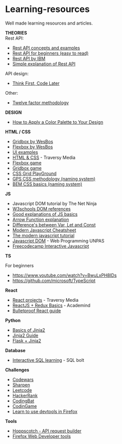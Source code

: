 # Learning-resources

Well made learning resources and articles.

**THEORIES**  
Rest API: 
- [Rest API concepts and examples](https://www.youtube.com/watch?v=7YcW25PHnAA)
- [Rest API for beginners (easy to read)](https://mlsdev.com/blog/81-a-beginner-s-tutorial-for-understanding-restful-api)
- [Rest API by IBM](https://www.ibm.com/cloud/learn/rest-apis)
- [Simple explanation of Rest API](https://medium.com/extend/what-is-rest-a-simple-explanation-for-beginners-part-1-introduction-b4a072f8740f)

API design:
- [Think First, Code Later](https://blog.cheesecakelabs.com/blog/api-design-think-first-code-later/)

Other:
- [Twelve factor methodology](https://12factor.net/)

**DESIGN**
- [How to Apply a Color Palette to Your Design](https://www.youtube.com/watch?v=eXcKOqviLE0)

**HTML / CSS**

-   [Gridbox by WesBos](https://cssgrid.io/)
-   [Flexbox by WesBos](https://flexbox.io/)
-   [UI examples](https://codepen.io/nicolaspavlotsky/pen/ZJPXgy)
-   [HTML & CSS](https://www.youtube.com/watch?v=UB1O30fR-EE&list=PLillGF-RfqbZTASqIqdvm1R5mLrQq79CU) - Traversy Media
-   [Flexbox game](https://flexboxfroggy.com/)
-   [Gridbox game](https://cssgridgarden.com/)
-   [CSS Grid PlayGround](https://mozilladevelopers.github.io/playground/css-grid/)
-   [GPS CSS methodology (naming system)](https://github.com/jescalan/gps)
-   [BEM CSS basics (naming system)](https://www.smashingmagazine.com/2018/06/bem-for-beginners/#the-basics-of-bem)

**JS**

-   Javascript DOM tutorial by The Net Ninja
-   [W3schools DOM references](https://www.w3schools.com/jsref/dom_obj_event.asp)
-   [Good explanations of JS basics](https://www.youtube.com/watch?v=oxoFVqetl1E)
-   [Arrow Function explanation](https://stackoverflow.com/a/24900924)
-   [Difference's between Var, Let and Const](https://dzone.com/articles/javascript-difference-between-var-let-and-const-ke)
-   [Modern Javascript Cheatsheet](https://github.com/mbeaudru/modern-js-cheatsheet)
-   [The modern javascript tutorial](https://javascript.info/)
-   [Javascript DOM](https://www.youtube.com/playlist?list=PLFIM0718LjIWB3YRoQbQh82ZewAGtE2-3) - Web Programming UNPAS
-   [Freecodecamp Interactive Javascript](https://www.freecodecamp.org/learn/javascript-algorithms-and-data-structures/basic-javascript/)

**TS**

   For beginners
-   https://www.youtube.com/watch?v=BwuLxPH8IDs
-   https://github.com/microsoft/TypeScript

  **React**
  
-   [React projects](https://www.youtube.com/watch?v=XuFDcZABiDQ&list=PLillGF-RfqbY3c2r0htQyVbDJJoBFE6Rb&ab_channel=TraversyMedia) - Traversy Media
-   [ReactJS + Redux Basics](https://www.youtube.com/watch?v=qrsle5quS7A&list=PL55RiY5tL51rrC3sh8qLiYHqUV3twEYU_) - Academind
-   [Bulletproof React guide](https://github.com/alan2207/bulletproof-react)


**Python**
- [Basics of Jinja2](https://overiq.com/flask-101/basics-of-jinja-template-language/)
- [Jinja2 Guide](https://ttl255.com/jinja2-tutorial-part-1-introduction-and-variable-substitution/)
- [Flask + Jinja2](https://github.com/hackersandslackers/flask-jinja-tutorial)

**Database**

- [Interactive SQL learning](https://sqlbolt.com/) - SQL bolt

**Challenges**

-   [Codewars](https://www.codewars.com/)
-   [Sharpen](https://sharpen.design/)
-   [Leetcode](https://www.leetcode.com)
-   [HackerRank](https://www.hackerrank.com/)
-	[CodingBat](https://codingbat.com/java)
-	[CodinGame](https://www.codingame.com/start)
-  [Learn to use devtools in Firefox](http://devtoolschallenger.com/)

**Tools**
-   [Hoppscotch - API request builder](https://hoppscotch.io/)
-   [Firefox Web Developer tools](https://developer.mozilla.org/en-US/docs/Tools)
